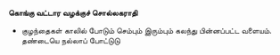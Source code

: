 **கொங்கு வட்டார வழக்குச் சொல்லகராதி**
- குழந்தைகள் காலில் போடும் செம்பும் இரும்பும் கலந்து பின்னப்பட்ட வளையம். தண்டையெ நல்லாப் போட்டுடு

